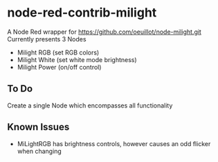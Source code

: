 # node-red-contrib-milight
A Node Red wrapper for https://github.com/oeuillot/node-milight.git
Currently presents 3 Nodes

* Milight RGB (set RGB colors)
* Milight White (set white mode brightness)
* Milight Power (on/off control)
## To Do
Create a single Node which encompasses all functionality

## Known Issues

* MiLightRGB has brightness controls, however causes an odd flicker when changing



